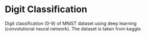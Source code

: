 # Digit Classification

Digit classification (0-9) of MNIST dataset using deep learning (convolutional neural network). The dataset is taken from kaggle.
